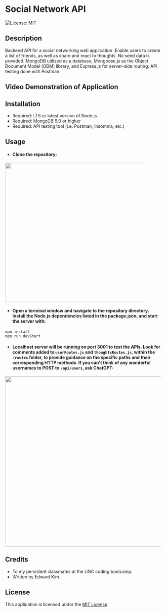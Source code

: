 # Social Network API
[![License: MIT](https://img.shields.io/badge/License-MIT-yellow.svg)](https://opensource.org/licenses/MIT)

## Description
Backend API for a social networking web application. Enable users to create a list of friends, as well as share and react to thoughts. No seed data is provided. MongoDB utilized as a database, Mongoose.js as the Object Document Model (ODM) library, and Express.js for server-side routing. API testing done with Postman.

## Video Demonstration of Application

## Installation
* Required: LTS or latest version of Node.js
* Required: MongoDB 6.0 or higher
* Required: API testing tool (i.e. Postman, Insomnia, etc.)

## Usage
* #### Clone the repository:

<img width="450px" src="https://user-images.githubusercontent.com/88423414/272737165-f3566b5e-be58-4383-bc99-a6440bbd55f3.png">

* #### Open a terminal window and navigate to the repository directory. Install the Node.js dependencies listed in the package.json, and start the server with:

```
npm install
npm run devStart
```

* #### Localhost server will be running on port 3001 to test the APIs. Look for comments added to `userRoutes.js` and `thoughtsRoutes.js`, within the `/routes` folder, to provide guidance on the specific paths and their corresponding HTTP methods. If you can't think of any wonderful usernames to POST to `/api/users`, ask ChatGPT:

<img width="550px" src="https://user-images.githubusercontent.com/88423414/272745065-d5ac62fe-574a-48fe-94d8-c8d59ca4eeb0.png">

## Credits
* To my persistent classmates at the UNC coding bootcamp.
* Written by Edward Kim.

## License
This application is licensed under the [MIT License](./LICENSE).
